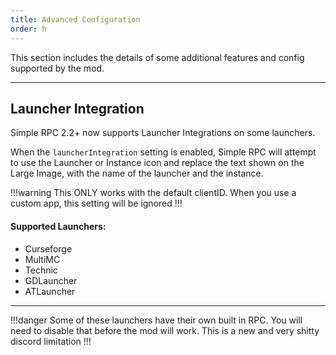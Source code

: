 ```yaml
---
title: Advanced Configuration
order: h
---
```

This section includes the details of some additional features and config supported by the mod.

---

## Launcher Integration

Simple RPC 2.2+ now supports Launcher Integrations on some launchers.

When the `launcherIntegration` setting is enabled, Simple RPC will attempt to use the Launcher or Instance icon and replace the text shown on the Large Image, with the name of the launcher and the instance.

!!!warning
This ONLY works with the default clientID. When you use a custom app, this setting will be ignored
!!!
&nbsp;

#### Supported Launchers:

* Curseforge
* MultiMC
* Technic
* GDLauncher
* ATLauncher

___
!!!danger
Some of these launchers have their own built in RPC. You will need to disable that before the mod will work. This is a new and very shitty discord limitation
!!!
